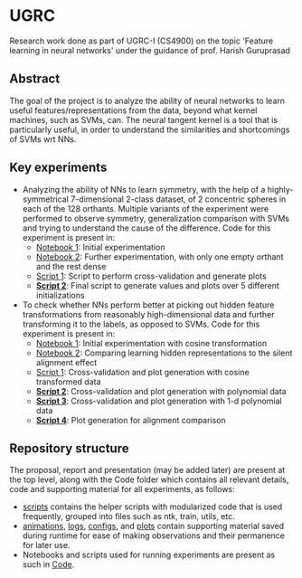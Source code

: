 # UGRC
Research work done as part of UGRC-I (CS4900) on the topic 'Feature learning in neural networks' under the guidance of prof. Harish Guruprasad

## Abstract

The goal of the project is to analyze the ability of neural networks to learn useful features/representations from the data, beyond what kernel machines, such as SVMs, can. The neural tangent kernel is a tool that is particularly useful, in order to understand the similarities and shortcomings of SVMs wrt NNs.

## Key experiments

- Analyzing the ability of NNs to learn symmetry, with the help of a highly-symmetrical 7-dimensional 2-class dataset, of 2 concentric spheres in each of the 128 orthants. Multiple variants of the experiment were performed to observe symmetry, generalization comparison with SVMs and trying to understand the cause of the difference. Code for this experiment is present in:
    - [Notebook 1](./Code/orthants-symmetry.ipynb): Initial experimentation
    - [Notebook 2](./Code/orthants-single-empty.ipynb): Further experimentation, with only one empty orthant and the rest dense
    - [Script 1](./Code/orthants-crossval.py): Script to perform cross-validation and generate plots
    - **[Script 2](./Code/orthants-final.py)**: Final script to generate values and plots over 5 different initializations
- To check whether NNs perform better at picking out hidden feature transformations from reasonably high-dimensional data and further transforming it to the labels, as opposed to SVMs. Code for this experiment is present in:
    - [Notebook 1](./Code/hidden-function.ipynb): Initial experimentation with cosine transformation
    - [Notebook 2](./Code/alignment.ipynb): Comparing learning hidden representations to the silent alignment effect
    - [Script 1](./Code/hidden-function.py): Cross-validation and plot generation with cosine transformed data
    - **[Script 2](./Code/hidden-func-poly.py)**: Cross-validation and plot generation with polynomial data
    - **[Script 3](./Code/direct-func-poly.py)**: Cross-validation and plot generation with 1-d polynomial data
    - **[Script 4](./Code/hidden-function-align.py)**: Plot generation for alignment comparison

## Repository structure

The proposal, report and presentation (may be added later) are present at the top level, along with the Code folder which contains all relevant details, code and supporting material for all experiments, as follows:
- [scripts](./Code/scripts/) contains the helper scripts with modularized code that is used frequently, grouped into files such as ntk, train, utils, etc.
- [animations](./Code/animations/), [logs](./Code/logs/), [configs](./Code/configs/), and [plots](./Code/plots/) contain supporting material saved during runtime for ease of making observations and their permanence for later use.
- Notebooks and scripts used for running experiments are present as such in [Code](./Code/).